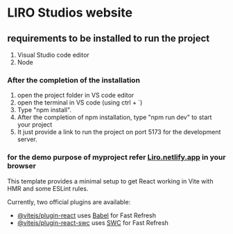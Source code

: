 # LIRO Studios website
## requirements to be installed to run the project
1. Visual Studio code editor
2. Node
### After the completion of the  installation 
1. open the project folder in VS code editor
2. open the terminal in VS code (using ctrl + `)
3. Type "npm install".
4. After the completion of npm installation, type "npm run dev" to start your project
5. It just provide a link to run the project on port 5173 for the development server.

### for the demo purpose of myproject refer [Liro.netlify.app](https://Liro.netlify.app) in your browser


















This template provides a minimal setup to get React working in Vite with HMR and some ESLint rules.

Currently, two official plugins are available:

- [@vitejs/plugin-react](https://github.com/vitejs/vite-plugin-react/blob/main/packages/plugin-react/README.md) uses [Babel](https://babeljs.io/) for Fast Refresh
- [@vitejs/plugin-react-swc](https://github.com/vitejs/vite-plugin-react-swc) uses [SWC](https://swc.rs/) for Fast Refresh
